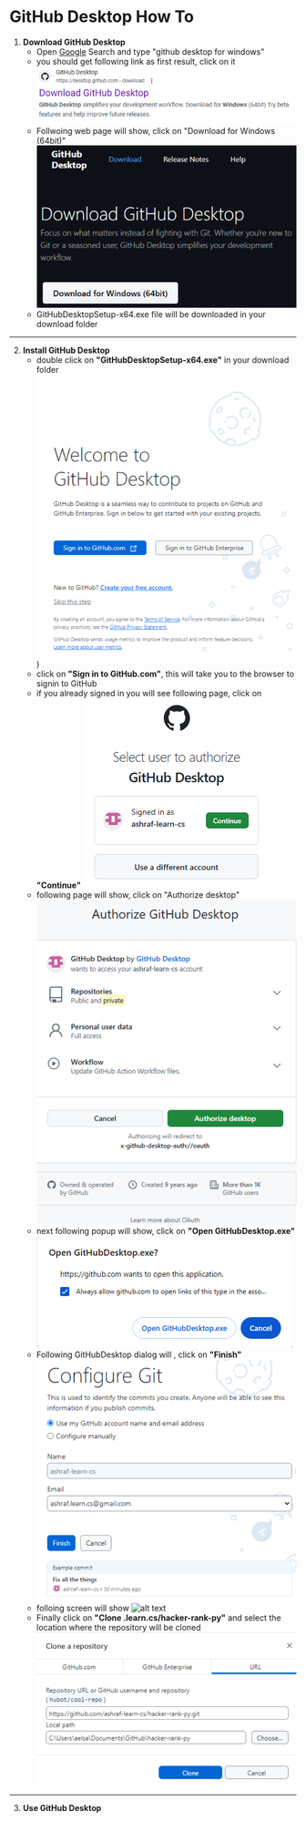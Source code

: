 GitHub Desktop How To
=====================
1. **Download GitHub Desktop**
    - Open [Google](https://www.google.com/) Search and type "github desktop for windows"
    - you should get following link as first result, click on it 
    ![Download GitHub Desktop](./images/01-Download-GitHub-Desktop.png)
    - Follwoing web page will show, click on "Download for Windows (64bit)"
    ![Download GitHub Desktop](./images/02-github_desktop_howto.png)
    - GitHubDesktopSetup-x64.exe file will be downloaded in your download folder
_________________________________________________________________________________
2. **Install GitHub Desktop**
    - double click on **"GitHubDesktopSetup-x64.exe"** in your download folder 
    ![alt text](./images/03-github_desktop_install.png))
    - click on **"Sign in to GitHub.com"**, this will take you to the browser to signin to GitHub
    - if you already signed in you will see following page, click on **"Continue"**
    ![alt text](./images/04-github_desktop_install.png)
    - following page will show, click on "Authorize desktop"
    ![alt text](./images/05-github_desktop_install.png)
    - next following popup will show, click on **"Open GitHubDesktop.exe"**
    ![alt text](./images/06-github_desktop_install.png)
    - Following GitHubDesktop dialog will , click on **"Finish"**
    ![alt text](./images/07-github_desktop_install.png)
    - folloing screen will show
    ![alt text](image.png) 
    - Finally click on **"Clone <name>.learn.cs/hacker-rank-py"** and select the location where the repository will be cloned
    ![alt text](./images/09-github_desktop_install.png)
___________________________________________________________________________
3. **Use GitHub Desktop**
>